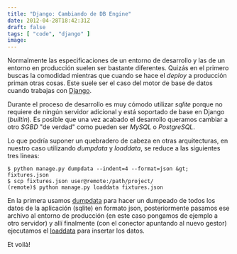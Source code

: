```yaml
---
title: "Django: Cambiando de DB Engine"
date: 2012-04-28T18:42:31Z
draft: false
tags: [ "code", "django" ]
image: 
---
```


<p>
	Normalmente las especificaciones de un entorno de desarrollo y las de un entorno en producci&oacute;n suelen ser bastante diferentes. Quiz&aacute;s en el primero buscas la comodidad mientras que cuando se hace el <em>deploy</em> a producci&oacute;n priman otras cosas. Este suele ser el caso del motor de base de datos cuando trabajas con <a href="http://djangoproject.org">Django</a>.</p>
<p>
	Durante el proceso de desarrollo es muy c&oacute;modo utilizar <em>sqlite </em>porque no requiere de ning&uacute;n servidor adicional y est&aacute; soportado de base en Django (<em>builtin</em>). Es posible que una vez acabado el desarrollo queramos cambiar a otro <em>SGBD</em> &quot;de verdad&quot; como pueden ser <em>MySQL</em> o <em>PostgreSQL</em>.</p>
<p>
	Lo que podr&iacute;a suponer un quebradero de cabeza en otras arquitecturas, en nuestro caso utilizando <em>dumpdata</em> y <em>loaddata</em>, se reduce a las siguientes tres lineas:</p>

```
$ python manage.py dumpdata --indent=4 --format=json &gt; fixtures.json
$ scp fixtures.json user@remote:/path/project/
(remote)$ python manage.py loaddata fixtures.json
```

<p>
	En la primera usamos <a href="https://docs.djangoproject.com/en/dev/ref/django-admin/#dumpdata-appname-appname-appname-model">dumpdata</a>&nbsp;para hacer un dumpeado de todos los datos de la aplicaci&oacute;n (sqlite) en formato json, posteriormente pasamos ese archivo al entorno de producci&oacute;n (en este caso pongamos de ejemplo a otro servidor) y all&iacute; finalmente (con el conector apuntando al nuevo gestor) ejecutamos el <a href="https://docs.djangoproject.com/en/dev/ref/django-admin/#loaddata-fixture-fixture">loaddata</a> para insertar los datos.</p>
<p>
	Et voil&agrave;!</p>
